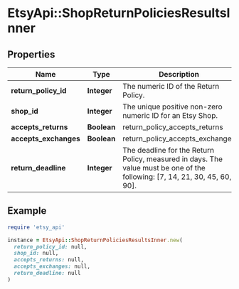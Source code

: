 # EtsyApi::ShopReturnPoliciesResultsInner

## Properties

| Name | Type | Description | Notes |
| ---- | ---- | ----------- | ----- |
| **return_policy_id** | **Integer** | The numeric ID of the Return Policy. | [optional] |
| **shop_id** | **Integer** | The unique positive non-zero numeric ID for an Etsy Shop. | [optional] |
| **accepts_returns** | **Boolean** | return_policy_accepts_returns | [optional] |
| **accepts_exchanges** | **Boolean** | return_policy_accepts_exchanges | [optional] |
| **return_deadline** | **Integer** | The deadline for the Return Policy, measured in days. The value must be one of the following: [7, 14, 21, 30, 45, 60, 90]. | [optional] |

## Example

```ruby
require 'etsy_api'

instance = EtsyApi::ShopReturnPoliciesResultsInner.new(
  return_policy_id: null,
  shop_id: null,
  accepts_returns: null,
  accepts_exchanges: null,
  return_deadline: null
)
```

